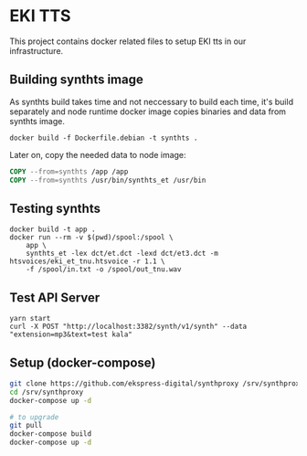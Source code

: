 # EKI TTS

This project contains docker related files to setup EKI tts in our infrastructure.

## Building synthts image

As synthts build takes time and not neccessary to build each time, it's build
separately and node runtime docker image copies binaries and data from synthts
image.

```
docker build -f Dockerfile.debian -t synthts .
```

Later on, copy the needed data to node image:

```dockerfile
COPY --from=synthts /app /app
COPY --from=synthts /usr/bin/synthts_et /usr/bin
```

## Testing synthts

```
docker build -t app .
docker run --rm -v $(pwd)/spool:/spool \
    app \
    synthts_et -lex dct/et.dct -lexd dct/et3.dct -m htsvoices/eki_et_tnu.htsvoice -r 1.1 \
    -f /spool/in.txt -o /spool/out_tnu.wav
```

## Test API Server

```
yarn start
curl -X POST "http://localhost:3382/synth/v1/synth" --data "extension=mp3&text=test kala"
```

## Setup (docker-compose)

```sh
git clone https://github.com/ekspress-digital/synthproxy /srv/synthproxy
cd /srv/synthproxy
docker-compose up -d

# to upgrade
git pull
docker-compose build
docker-compose up -d
```
